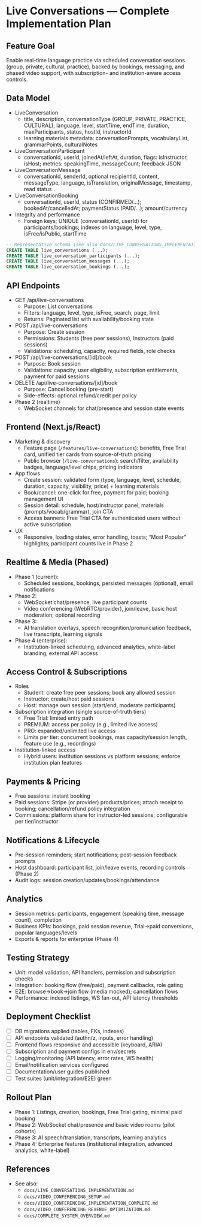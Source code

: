 # Live Conversations — Complete Implementation Plan

## Feature Goal

Enable real-time language practice via scheduled conversation sessions (group, private, cultural, practice), backed by bookings, messaging, and phased video support, with subscription- and institution-aware access controls.

## Data Model

- LiveConversation
  - title, description, conversationType (GROUP, PRIVATE, PRACTICE, CULTURAL), language, level, startTime, endTime, duration, maxParticipants, status, hostId, instructorId
  - learning materials metadata: conversationPrompts, vocabularyList, grammarPoints, culturalNotes
- LiveConversationParticipant
  - conversationId, userId, joinedAt/leftAt, duration, flags: isInstructor, isHost; metrics: speakingTime, messageCount; feedback JSON
- LiveConversationMessage
  - conversationId, senderId, optional recipientId, content, messageType, language, isTranslation, originalMessage, timestamp, read status
- LiveConversationBooking
  - conversationId, userId, status (CONFIRMED/…); bookedAt/cancelledAt; paymentStatus (PAID/…); amount/currency
- Integrity and performance
  - Foreign keys; UNIQUE (conversationId, userId) for participants/bookings; indexes on language, level, type, isFree/isPublic, startTime

```sql
-- Representative schema (see also docs/LIVE_CONVERSATIONS_IMPLEMENTATION.md)
CREATE TABLE live_conversations (...);
CREATE TABLE live_conversation_participants (...);
CREATE TABLE live_conversation_messages (...);
CREATE TABLE live_conversation_bookings (...);
```

## API Endpoints

- GET /api/live-conversations
  - Purpose: List conversations
  - Filters: language, level, type, isFree, search, page, limit
  - Returns: Paginated list with availability/booking state
- POST /api/live-conversations
  - Purpose: Create session
  - Permissions: Students (free peer sessions), Instructors (paid sessions)
  - Validations: scheduling, capacity, required fields, role checks
- POST /api/live-conversations/[id]/book
  - Purpose: Book session
  - Validations: capacity, user eligibility, subscription entitlements, payment for paid sessions
- DELETE /api/live-conversations/[id]/book
  - Purpose: Cancel booking (pre-start)
  - Side-effects: optional refund/credit per policy
- Phase 2 (realtime)
  - WebSocket channels for chat/presence and session state events

## Frontend (Next.js/React)

- Marketing & discovery
  - Feature page (`/features/live-conversations`): benefits, Free Trial card, unified tier cards from source-of-truth pricing
  - Public browser (`/live-conversations`): search/filter, availability badges, language/level chips, pricing indicators
- App flows
  - Create session: validated form (type, language, level, schedule, duration, capacity, visibility, price) + learning materials
  - Book/cancel: one-click for free, payment for paid; booking management UI
  - Session detail: schedule, host/instructor panel, materials (prompts/vocab/grammar), join CTA
  - Access banners: Free Trial CTA for authenticated users without active subscription
- UX
  - Responsive, loading states, error handling, toasts; “Most Popular” highlights; participant counts live in Phase 2

## Realtime & Media (Phased)

- Phase 1 (current):
  - Scheduled sessions, bookings, persisted messages (optional), email notifications
- Phase 2:
  - WebSocket chat/presence, live participant counts
  - Video conferencing (WebRTC/provider), join/leave, basic host moderation; optional recording
- Phase 3:
  - AI translation overlays, speech recognition/pronunciation feedback, live transcripts, learning signals
- Phase 4 (enterprise):
  - Institution-linked scheduling, advanced analytics, white-label branding, external API access

## Access Control & Subscriptions

- Roles
  - Student: create free peer sessions; book any allowed session
  - Instructor: create/host paid sessions
  - Host: manage own session (start/end, moderate participants)
- Subscription integration (single source-of-truth tiers)
  - Free Trial: limited entry path
  - PREMIUM: access per policy (e.g., limited live access)
  - PRO: expanded/unlimited live access
  - Limits per tier: concurrent bookings, max capacity/session length, feature use (e.g., recordings)
- Institution-linked access
  - Hybrid users: institution sessions vs platform sessions; enforce institution plan features

## Payments & Pricing

- Free sessions: instant booking
- Paid sessions: Stripe (or provider) products/prices; attach receipt to booking; cancellation/refund policy integration
- Commissions: platform share for instructor-led sessions; configurable per tier/instructor

## Notifications & Lifecycle

- Pre-session reminders; start notifications; post-session feedback prompts
- Host dashboard: participant list, join/leave events, recording controls (Phase 2)
- Audit logs: session creation/updates/bookings/attendance

## Analytics

- Session metrics: participants, engagement (speaking time, message count), completion
- Business KPIs: bookings, paid session revenue, Trial→paid conversions, popular languages/levels
- Exports & reports for enterprise (Phase 4)

## Testing Strategy

- Unit: model validation, API handlers, permission and subscription checks
- Integration: booking flow (free/paid), payment callbacks, role gating
- E2E: browse→book→join flow (media mocked); cancellation flows
- Performance: indexed listings, WS fan-out, API latency thresholds

## Deployment Checklist

- [ ] DB migrations applied (tables, FKs, indexes)
- [ ] API endpoints validated (authn/z, inputs, error handling)
- [ ] Frontend flows responsive and accessible (keyboard, ARIA)
- [ ] Subscription and payment configs in env/secrets
- [ ] Logging/monitoring (API latency, error rates, WS health)
- [ ] Email/notification services configured
- [ ] Documentation/user guides published
- [ ] Test suites (unit/integration/E2E) green

## Rollout Plan

- Phase 1: Listings, creation, bookings, Free Trial gating, minimal paid booking
- Phase 2: WebSocket chat/presence and basic video rooms (pilot cohorts)
- Phase 3: AI speech/translation, transcripts, learning analytics
- Phase 4: Enterprise features (institutional integration, advanced analytics, white-label)

## References

- See also:
  - `docs/LIVE_CONVERSATIONS_IMPLEMENTATION.md`
  - `docs/VIDEO_CONFERENCING_SETUP.md`
  - `docs/VIDEO_CONFERENCING_IMPLEMENTATION_COMPLETE.md`
  - `docs/VIDEO_CONFERENCING_REVENUE_OPTIMIZATION.md`
  - `docs/COMPLETE_SYSTEM_OVERVIEW.md`
